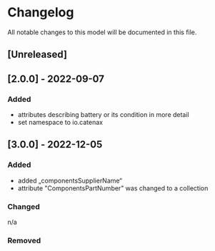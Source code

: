 # Changelog
All notable changes to this model will be documented in this file.

## [Unreleased]

## [2.0.0] - 2022-09-07
### Added
- attributes describing battery or its condition in more detail
- set namespace to io.catenax

## [3.0.0] - 2022-12-05
### Added
- added „componentsSupplierName“
- attribute "ComponentsPartNumber" was changed to a collection

### Changed
n/a

### Removed

